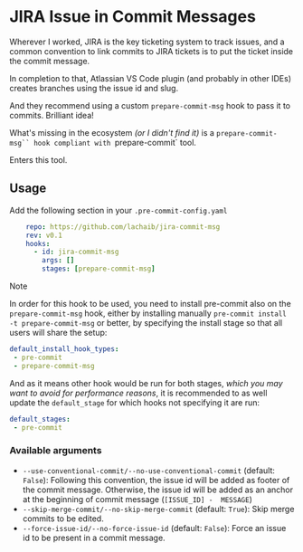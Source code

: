 # JIRA Issue in Commit Messages

Wherever I worked, JIRA is the key ticketing system to track issues, and a common convention to link commits to JIRA tickets is to put the ticket inside the commit message.

In completion to that, Atlassian VS Code plugin (and probably in other IDEs) creates branches using the issue id and slug.

And they recommend using a custom `prepare-commit-msg` hook to pass it to commits. Brilliant idea!

What's missing in the ecosystem _(or I didn't find it)_ is a `prepare-commit-msg`` hook compliant with `prepare-commit` tool.


Enters this tool.

## Usage

Add the following section in your `.pre-commit-config.yaml`

```yaml
    repo: https://github.com/lachaib/jira-commit-msg
    rev: v0.1
    hooks:
      - id: jira-commit-msg
        args: []
        stages: [prepare-commit-msg]
```

> [!NOTE]
> In order for this hook to be used, you need to install pre-commit also on the `prepare-commit-msg` hook, either by installing manually `pre-commit install -t prepare-commit-msg` or better, by specifying the install stage so that all users will share the setup:
> ```yaml
> default_install_hook_types:
>  - pre-commit
>  - prepare-commit-msg
> ```
>
> And as it means other hook would be run for both stages, _which you may want to avoid for performance reasons_, it is recommended to as well update the `default_stage` for which hooks not specifying it are run:
> ```yaml
> default_stages:
>  - pre-commit
> ``` 

### Available arguments

* `--use-conventional-commit/--no-use-conventional-commit` (default: `False`): Following this convention, the issue id will be added as footer of the commit message. Otherwise, the issue id will be added as an anchor at the beginning of commit message (`[ISSUE_ID] -  MESSAGE`)
* `--skip-merge-commit/--no-skip-merge-commit` (default: `True`): Skip merge commits to be edited.
* `--force-issue-id/--no-force-issue-id` (default: `False`): Force an issue id to be present in a commit message.

